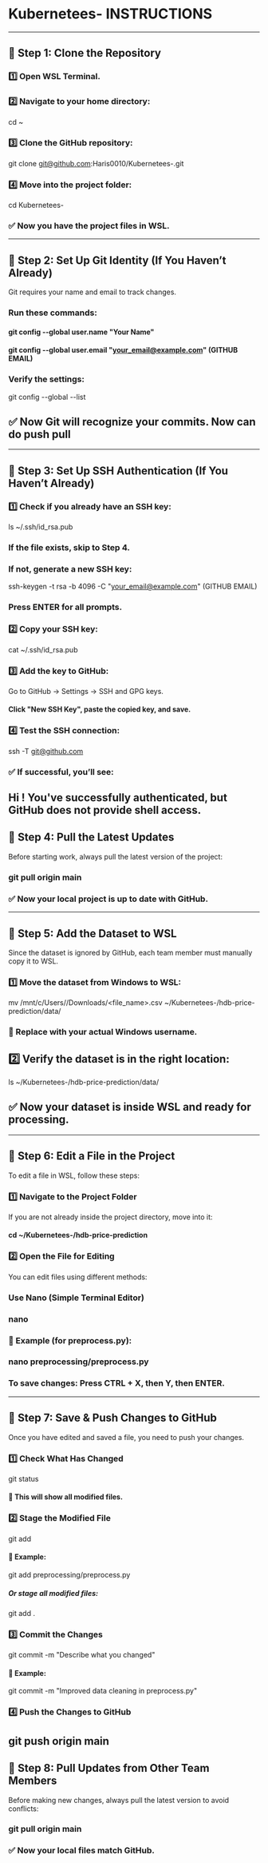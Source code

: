 # Kubernetees- INSTRUCTIONS
---

## 🚀 Step 1: Clone the Repository
### 1️⃣ Open WSL Terminal.
### 2️⃣ Navigate to your home directory:
cd ~
### 3️⃣ Clone the GitHub repository:
git clone git@github.com:Haris0010/Kubernetees-.git
### 4️⃣ Move into the project folder:
cd Kubernetees-
### ✅ Now you have the project files in WSL.
---

## 🚀 Step 2: Set Up Git Identity (If You Haven’t Already)
Git requires your name and email to track changes. 
### Run these commands:
#### git config --global user.name "Your Name"
#### git config --global user.email "your_email@example.com"  (GITHUB EMAIL)
### Verify the settings:
git config --global --list
## ✅ Now Git will recognize your commits. Now can do push pull
---

## 🚀 Step 3: Set Up SSH Authentication (If You Haven’t Already)
### 1️⃣ Check if you already have an SSH key:
ls ~/.ssh/id_rsa.pub
### If the file exists, skip to Step 4.
### If not, generate a new SSH key:
ssh-keygen -t rsa -b 4096 -C "your_email@example.com"   (GITHUB EMAIL)
### Press ENTER for all prompts.
### 2️⃣ Copy your SSH key:
cat ~/.ssh/id_rsa.pub 
### 3️⃣ Add the key to GitHub:
Go to GitHub → Settings → SSH and GPG keys.
#### Click "New SSH Key", paste the copied key, and save.
### 4️⃣ Test the SSH connection:
ssh -T git@github.com
### ✅ If successful, you’ll see:
Hi <your-username>! You've successfully authenticated, but GitHub does not provide shell access.
---

## 🚀 Step 4: Pull the Latest Updates
Before starting work, always pull the latest version of the project:
### git pull origin main
### ✅ Now your local project is up to date with GitHub.
---

## 🚀 Step 5: Add the Dataset to WSL
Since the dataset is ignored by GitHub, each team member must manually copy it to WSL.
### 1️⃣ Move the dataset from Windows to WSL:
mv /mnt/c/Users/<YourName>/Downloads/<file_name>.csv ~/Kubernetees-/hdb-price-prediction/data/
### 🔹 Replace <YourName> with your actual Windows username.
## 2️⃣ Verify the dataset is in the right location:
ls ~/Kubernetees-/hdb-price-prediction/data/
## ✅ Now your dataset is inside WSL and ready for processing.
---

## 🚀 Step 6: Edit a File in the Project
To edit a file in WSL, follow these steps:
### 1️⃣ Navigate to the Project Folder
If you are not already inside the project directory, move into it:
#### cd ~/Kubernetees-/hdb-price-prediction
### 2️⃣ Open the File for Editing
You can edit files using different methods:
### Use Nano (Simple Terminal Editor)
### nano <path-to-file>
### 🔹 Example (for preprocess.py):
### nano preprocessing/preprocess.py
### To save changes: Press CTRL + X, then Y, then ENTER.
---

## 🚀 Step 7: Save & Push Changes to GitHub
Once you have edited and saved a file, you need to push your changes.
### 1️⃣ Check What Has Changed
git status
#### 🔹 This will show all modified files.
### 2️⃣ Stage the Modified File
git add <path-to-file>
#### 🔹 Example:
git add preprocessing/preprocess.py
##### Or stage all modified files:
git add .
### 3️⃣ Commit the Changes
git commit -m "Describe what you changed"
#### 🔹 Example:
git commit -m "Improved data cleaning in preprocess.py"
### 4️⃣ Push the Changes to GitHub
git push origin main
---

## 🚀 Step 8: Pull Updates from Other Team Members
Before making new changes, always pull the latest version to avoid conflicts:
### git pull origin main
### ✅ Now your local files match GitHub.
